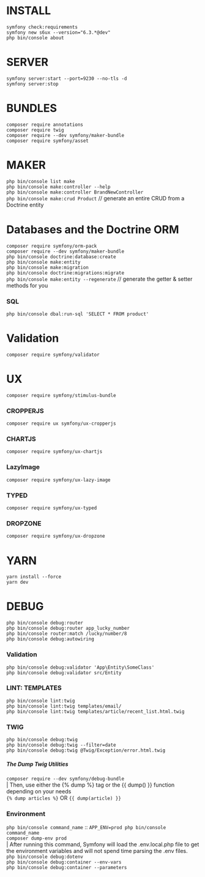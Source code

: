 # INSTALL  
`symfony check:requirements`  
`symfony new s6ux --version="6.3.*@dev"`  
`php bin/console about`  

# SERVER  
`symfony server:start --port=9230 --no-tls -d`  
`symfony server:stop`  

# BUNDLES  
`composer require annotations`  
`composer require twig`  
`composer require --dev symfony/maker-bundle`  
`composer require symfony/asset`  

# MAKER  
`php bin/console list make`  
`php bin/console make:controller --help`  
`php bin/console make:controller BrandNewController`  
`php bin/console make:crud Product` // generate an entire CRUD from a Doctrine entity  

# Databases and the Doctrine ORM  
`composer require symfony/orm-pack`  
`composer require --dev symfony/maker-bundle`  
`php bin/console doctrine:database:create`  
`php bin/console make:entity`  
`php bin/console make:migration`  
`php bin/console doctrine:migrations:migrate`  
`php bin/console make:entity --regenerate` // generate the getter & setter methods for you  

### SQL  
`php bin/console dbal:run-sql 'SELECT * FROM product' `  

# Validation  
`composer require symfony/validator`  

# UX  
`composer require symfony/stimulus-bundle`  

### CROPPERJS  
`composer require ux symfony/ux-cropperjs`  

### CHARTJS  
`composer require symfony/ux-chartjs`  

### LazyImage  
`composer require symfony/ux-lazy-image`  

### TYPED  
`composer require symfony/ux-typed`  

### DROPZONE  
`composer require symfony/ux-dropzone`  

# YARN  
`yarn install --force`  
`yarn dev`  


# DEBUG  
`php bin/console debug:router`  
`php bin/console debug:router app_lucky_number`  
`php bin/console router:match /lucky/number/8`  
`php bin/console debug:autowiring`  

### Validation  
`php bin/console debug:validator 'App\Entity\SomeClass' `  
`php bin/console debug:validator src/Entity`  

### LINT: TEMPLATES  
`php bin/console lint:twig`  
`php bin/console lint:twig templates/email/`  
`php bin/console lint:twig templates/article/recent_list.html.twig`  

### TWIG  
`php bin/console debug:twig`  
`php bin/console debug:twig --filter=date`  
`php bin/console debug:twig @Twig/Exception/error.html.twig`  

##### The Dump Twig Utilities  
`composer require --dev symfony/debug-bundle`  
| Then, use either the {% dump %} tag or the {{ dump() }} function depending on your needs  
`{% dump articles %}` OR `{{ dump(article) }}`  


### Environment  
`php bin/console command_name` :: `APP_ENV=prod php bin/console command_name`  
`composer dump-env prod `  
| After running this command, Symfony will load the .env.local.php file to get the environment variables and will not spend time parsing the .env files.  
`php bin/console debug:dotenv`  
`php bin/console debug:container --env-vars`  
`php bin/console debug:container --parameters`  



